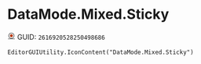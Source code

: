 # DataMode.Mixed.Sticky
![](/img/DataMode.Mixed.Sticky.png)
GUID: `2616920528250498686`
```
EditorGUIUtility.IconContent("DataMode.Mixed.Sticky")
```
